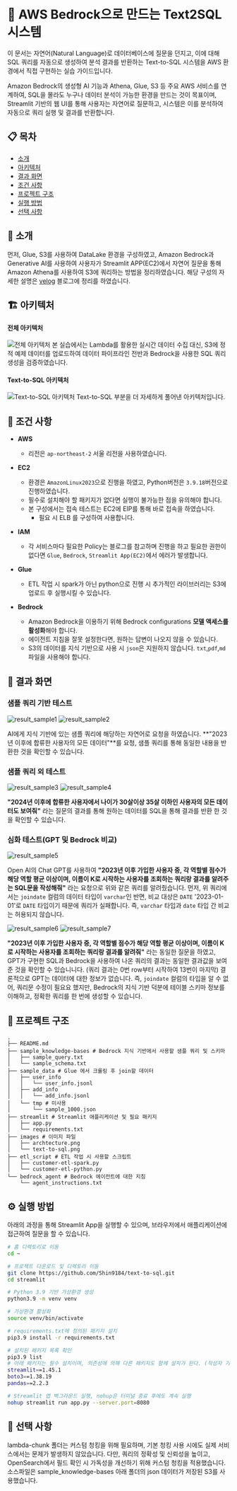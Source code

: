 # 🚀 AWS Bedrock으로 만드는 Text2SQL 시스템
이 문서는 자연어(Natural Language)로 데이터베이스에 질문을 던지고, 이에 대해 SQL 쿼리를 자동으로 생성하여 분석 결과를 반환하는 Text-to-SQL 시스템을 AWS 환경에서 직접 구현하는 실습 가이드입니다.

Amazon Bedrock의 생성형 AI 기능과 Athena, Glue, S3 등 주요 AWS 서비스를 연계하여, SQL을 몰라도 누구나 데이터 분석이 가능한 환경을 만드는 것이 목표이며, Streamlit 기반의 웹 UI를 통해 사용자는 자연어로 질문하고, 시스템은 이를 분석하여 자동으로 쿼리 실행 및 결과를 반환합니다.

## 📋 목차
- [소개](#-소개)
- [아키텍처](#-아키텍처)
- [결과 화면](#-결과-화면)
- [조건 사항](#-조건-사항)
- [프로젝트 구조](#-프로젝트-구조)
- [실행 방법](#-실행-방법)
- [선택 사항](#-선택-사항)

## 🎯 소개
먼저, Glue, S3를 사용하여 DataLake 환경을 구성하였고, Amazon Bedrock과 Generative AI를 사용하여 사용자가 Streamlit APP(EC2)에서 자연어 질문을 통해 Amazon Athena를 사용하여 S3에 쿼리하는 방법을 정리하였습니다.
해당 구성의 자세한 설명은 [velog](https://velog.io/@dongs52/AWS-Bedrock-Agent%EB%A5%BC-%EC%82%AC%EC%9A%A9%ED%95%9C-Text-to-SQL-%EB%A7%8C%EB%93%A4%EA%B8%B0) 블로그에 정리를 하였습니다.

## 🏗 아키텍처
#### 전체 아키텍처
![전체 아키텍처](images/archtecture.png)
본 실습에서는 Lambda를 활용한 실시간 데이터 수집 대신, S3에 정적 예제 데이터를 업로드하여 데이터 파이프라인 전반과 Bedrock을 사용한 SQL 쿼리 생성을 검증하였습니다.

#### Text-to-SQL 아키텍처
![Text-to-SQL 아키텍처](images/text-to-sql.png)
Text-to-SQL 부분을 더 자세하게 풀어낸 아키텍처입니다.

## 🐞 조건 사항
 - **AWS**
    - 리전은 `ap-northeast-2` 서울 리전을 사용하였습니다.

 - **EC2**
    - 환경은 `AmazonLinux2023`으로 진행을 하였고, Python버전은 `3.9.18`버전으로 진행하였습니다.
    - 필수로 설치해야 할 패키지가 없다면 실행이 불가능한 점을 유의해야 합니다.
    - 본 구성에서는 접속 테스트는 EC2에 EIP를 통해 바로 접속을 하였습니다.
        - 필요 시 ELB 를 구성하여 사용합니다.

 - **IAM**
    - 각 서비스마다 필요한 Policy는 블로그를 참고하며 진행을 하고 필요한 권한이 없다면 `Glue`, `Bedrock`, `Streamlit App(EC2)`에서 에러가 발생합니다.

 - **Glue**
    - ETL 작업 시 spark가 아닌 python으로 진행 시 추가적인 라이브러리는 S3에 업로드 후 실행시킬 수 있습니다.

 - **Bedrock**
    - Amazon Bedrock을 이용하기 위해 Bedrock configurations **모델 액세스를 활성화**해야 합니다.
    - 에이전트 지침을 잘못 설정한다면, 원하는 답변이 나오지 않을 수 있습니다.
    - S3의 데이터를 지식 기반으로 사용 시 `json`은 지원하지 않습니다. `txt`,`pdf`,`md` 파일을 사용해야 합니다.

## 🙌 결과 화면
### 샘플 쿼리 기반 테스트
![result_sample1](images/result_sample1.png)
![result_sample2](images/result_sample2.png)

AI에게 지식 기반에 있는 샘플 쿼리에 해당하는 자연어로 요청을 하였습니다. 
**"2023년 이후에 합류한 사용자의 모든 데이터"**를 요청, 샘플 쿼리를 통해 동일한 내용을 반환한 것을 확인할 수 있습니다.

### 샘플 쿼리 외 테스트
![result_sample3](images/result_sample3.png)
![result_sample4](images/result_sample4.png)

**"2024년 이후에 합류한 사용자에서 나이가 30살이상 35살 이하인 사용자의 모든 데이터도 보여줘"** 라는 질문의 결과를 통해 원하는 데이터를 SQL을 통해 결과를 반환 한 것을 확인할 수 있습니다.

### 심화 테스트(GPT 및 Bedrock 비교)
![result_sample5](images/result_sample5.png)

Open AI의 Chat GPT를 사용하여 **"2023년 이후 가입한 사용자 중, 각 역할별 점수가 해당 역할 평균 이상이며, 이름이 K로 시작하는 사용자를 조회하는 쿼리랑 결과를 알려주는 SQL문을 작성해줘"** 라는 요청으로 위와 같은 쿼리를 알려줬습니다.
먼저, 위 쿼리에서는 `joindate` 컬럼의 데이터 타입이 `varchar`인 반면, 비교 대상은 `DATE` '2023-01-01'로 `DATE` 타입이기 때문에 쿼리가 실패합니다. 즉, `varchar` 타입과 `date` 타입 간 비교는 허용되지 않습니다.

![result_sample6](images/result_sample6.png)
![result_sample7](images/result_sample7.png)

**"2023년 이후 가입한 사용자 중, 각 역할별 점수가 해당 역할 평균 이상이며, 이름이 K로 시작하는 사용자를 조회하는 쿼리랑 결과를 알려줘"** 라는 동일한 질문을 하였고, GPT가 구현한 SQL과 Bedrock을 사용하여 나온 쿼리의 결과는 동일한 결과값을 보여준 것을 확인할 수 있습니니다. (쿼리 결과는 0번 row부터 시작하여 13번이 마지막)
결론적으로 GPT는 데이터에 대한 정보가 없습니다. 즉, `joindate` 컬럼의 타입을 알 수 없어, 쿼리문 수정이 필요요 했지만, Bedrock의 지식 기반 덕분에 테이블 스키마 정보를 이해하고, 정확한 쿼리를 한 번에 생성할 수 있습니다.

## 📁 프로젝트 구조
```tree
.
├── README.md
├── sample_knowledge-bases # Bedrock 지식 기반에서 사용할 샘플 쿼리 및 스키마
│   ├── sample_query.txt
│   └── sample_schema.txt
├── sample_data # Glue 에서 크롤링 후 join할 데이터
│   ├── user_info
│   │   └── user_info.jsonl
│   ├── add_info
│   │   └── add_info.jsonl
│   └── tmp # 미사용
│       └── sample_1000.json
├── streamlit # Streamlit 애플리케이션 및 필요 패키지
│   ├── app.py
│   └── requirements.txt
├── images # 이미지 파일
│   ├── archtecture.png
│   └── text-to-sql.png
├── etl_script # ETL 작업 시 사용할 스크립트
│   ├── customer-etl-spark.py
│   └── customer-etl-python.py
└── bedrock_agent # Bedrock 에이전트에 대한 지침
    └── agent_instructions.txt
```

## ⚙️ 실행 방법
아래의 과정을 통해 Streamlit App을 실행할 수 있으며, 브라우저에서 애플리케이션에 접근하여 질문을 할 수 있습니다.
```bash
# 홈 디렉토리로 이동
cd ~

# 프로젝트 다운로드 및 디렉토리 이동
git clone https://github.com/Shin9184/text-to-sql.git
cd streamlit

# Python 3.9 기반 가상환경 생성
python3.9 -m venv venv

# 가상환경 활성화
source venv/bin/activate

# requirements.txt에 정의된 패키지 설치
pip3.9 install -r requirements.txt

# 설치된 패키지 목록 확인
pip3.9 list
# 아래 패키지는 필수 설치이며, 의존성에 의해 다른 패키지도 함께 설치가 된다. (작성자 기준)
streamlit==1.45.1
boto3==1.38.19
pandas==2.2.3

# Streamlit 앱 백그라운드 실행, nohup은 터미널 종료 후에도 계속 실행
nohup streamlit run app.py --server.port=8080
```

## 🎰 선택 사항
lambda-chunk 폴더는 커스텀 청킹을 위해 필요하며, 기본 청킹 사용 시에도 실제 서비스에서는 문제가 발생하지 않았습니다.
다만, 쿼리의 정확성 및 신뢰성을 높이고, OpenSearch에서 필드 확인 시 가독성을 개선하기 위해 커스텀 청킹을 적용했습니다.
소스파일은 sample_knowledge-bases 아래 폴더의 json 데이터가 저장된 S3를 사용했습니다.